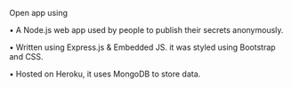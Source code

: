 Open app using



• A Node.js web app used by people to publish
their secrets anonymously.

• Written using Express.js & Embedded JS. it was
styled using Bootstrap and CSS.

• Hosted on Heroku, it uses MongoDB to store
data.



